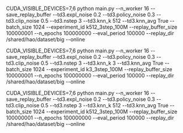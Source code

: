 <!-- OMP_NUM_THREADS=1 MKL_NUM_THREADS=1  -->
CUDA_VISIBLE_DEVICES=7,6 python main.py --n_worker 16 --save_replay_buffer --td3.expl_noise 0.2 --td3.policy_noise 0.3 --td3.clip_noise 0.5 --td3.nstep 3 --td3.knn_k 512 --td3.knn_avg True --batch_size 1024 --experiment_id k512_3step_100M --replay_buffer_size 100000001 --n_epochs 100000000 --eval_period 100000 --replay_dir /shared/hao/dataset/big  --online

CUDA_VISIBLE_DEVICES=7,6 python main.py --n_worker 16 --save_replay_buffer --td3.expl_noise 0.2 --td3.policy_noise 0.3 --td3.clip_noise 0.5 --td3.nstep 3 --td3.knn_k 3 --td3.knn_avg True --batch_size 1024 --experiment_id k3_3step_100M --replay_buffer_size 100000001 --n_epochs 100000000 --eval_period 100000 --replay_dir /shared/hao/dataset/big --online


CUDA_VISIBLE_DEVICES=7,6 python main.py --n_worker 16 --save_replay_buffer --td3.expl_noise 0.2 --td3.policy_noise 0.3 --td3.clip_noise 0.5 --td3.nstep 3 --td3.knn_k 512 --td3.knn_avg True --batch_size 1024 --experiment_id k512_3step_100M --replay_buffer_size 100000001 --n_epochs 100000000 --eval_period 100000 --replay_dir /shared/hao/dataset/big --online
